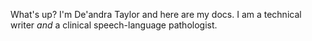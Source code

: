 What's up? I'm De'andra Taylor and here are my docs. I am a technical writer *and* a clinical speech-language pathologist.

